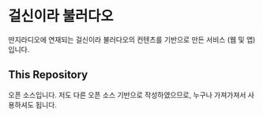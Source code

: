# 걸신이라 불러다오

딴지라디오에 연재되는 걸신이라 불러다오의 컨텐츠를 기반으로 만든 서비스 (웹 및 앱)입니다.

## This Repository

오픈 소스입니다. 저도 다른 오픈 소스 기반으로 작성하였으므로, 누구나 가져가져서 사용하셔도 됩니다.

